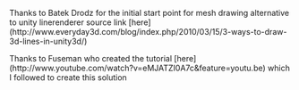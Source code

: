 <p> Thanks to Batek Drodz for the initial start point for mesh drawing alternative to unity linerenderer source link [here](http://www.everyday3d.com/blog/index.php/2010/03/15/3-ways-to-draw-3d-lines-in-unity3d/) </p>
<p> Thanks to Fuseman who created the tutorial [here](http://www.youtube.com/watch?v=eMJATZI0A7c&feature=youtu.be) which I followed to create this solution </p>
